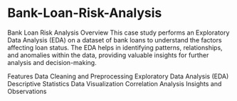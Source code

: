 # Bank-Loan-Risk-Analysis
Bank Loan Risk Analysis
Overview
This case study performs an Exploratory Data Analysis (EDA) on a dataset of bank loans to understand the factors affecting loan status. The EDA helps in identifying patterns, relationships, and anomalies within the data, providing valuable insights for further analysis and decision-making.

Features
Data Cleaning and Preprocessing
Exploratory Data Analysis (EDA)
Descriptive Statistics
Data Visualization
Correlation Analysis
Insights and Observations
